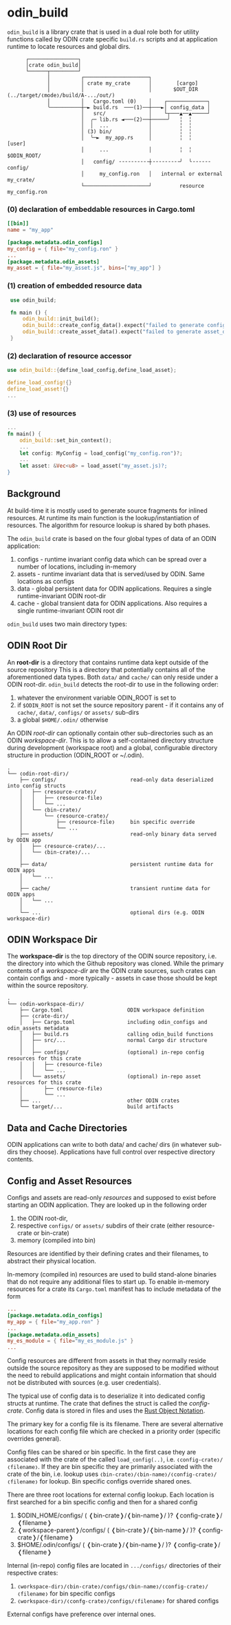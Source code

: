 # odin_build

`odin_build` is a library crate that is used in a dual role both for utility functions called by ODIN crate specific 
`build.rs` scripts and at application runtime to locate resources and global dirs.

```
      ┌────────────────┐                                                            
      │crate odin_build│                                                            
      └──────┬─────────┘                                                            
             │          ┌─────────────────────┐                                     
             │          │ crate my_crate      │        [cargo]                            
             │          │                     │       $OUT_DIR (../target/❬mode❭/build/A-.../out/)                                  
             │          │   Cargo.toml (0)    │    ┌─────────────┐                  
             ╰──────────┼─► build.rs  ───(1)──┼───►│ config_data │                  
                        │   src/              │    └┬───▲──▲─────┘                  
                        │  ╭─ lib.rs ◄───(2)──┼─────╯   ╎  ╎
                        │  │  ...             │         ╎  ╎
                        │ (3) bin/            │         ╎  ╎
                        │  ╰─►  my_app.rs     │         ╎  ╎          [user]
                        │     ...             │         ╎  ╎        $ODIN_ROOT/         
                        │   config/ ╶╶╶╶╶╶╶╶╶╶┼╶╶╶╶╶╶╶╶╶╯  ╰╶╶╶╶╶╶     config/          
                        │     my_config.ron   │   internal or external    my_crate/             
                        └─────────────────────┘         resource             my_config.ron

```


### (0) declaration of embeddable resources in Cargo.toml
```toml
[[bin]]
name = "my_app"

[package.metadata.odin_configs]
my_config = { file="my_config.ron" }
...
[package.metadata.odin_assets]
my_asset = { file="my_asset.js", bins=["my_app"] }
```

### (1) creation of embedded resource data
```rs
 use odin_build;

 fn main () {
     odin_build::init_build();
     odin_build::create_config_data().expect("failed to generate config_data");
     odin_build::create_asset_data().expect("failed to generate asset_data");
 }
```

### (2) declaration of resource accessor
```rs
use odin_build::{define_load_config,define_load_asset};

define_load_config!{}
define_load_asset!{}
...
```

### (3) use of resources
```rs
...
fn main() {
    odin_build::set_bin_context();
    ...
    let config: MyConfig = load_config("my_config.ron")?;
    ...
    let asset: &Vec<u8> = load_asset("my_asset.js)?;
}
```


## Background

At build-time it is mostly used to generate source fragments for inlined resources. At runtime its main function
is the lookup/instantiation of resources. The algorithm for resource lookup is shared by both phases.

The `odin_build` crate is based on the four global types of data of an ODIN application:

1. configs - runtime invariant config data which can be spread over a number of locations, including in-memory
2. assets - runtime invariant data that is served/used by ODIN. Same locations as configs
3. data - global persistent data for ODIN applications. Requires a single runtime-invariant ODIN root-dir
4. cache - global transient data for ODIN applications. Also requires a single runtime-invariant ODIN root dir

`odin_build` uses two main directory types:

## ODIN Root Dir
An **root-dir** is a directory that contains runtime data kept outside of the source repository
This is a directory that potentially contains all of the aforementioned data types. Both `data/` and `cache/`
can only reside under a ODIN root-dir.
`odin_build` detects the root-dir to use in the following order:

1. whatever the environment variable ODIN_ROOT is set to
2. if `$ODIN_ROOT` is not set the source repository parent - if it contains any of `cache/`, `data/`, `configs/` 
   or `assets/` sub-dirs
3. a global `$HOME/.odin/` otherwise

An ODIN *root-dir* can optionally contain other sub-directories such as an ODIN *workspace-dir*.
This is to allow a self-contained directory structure during development (workspace root) and a global, configurable
directory structure in production (ODIN_ROOT or ~/.odin).

```
.
└── ❬odin-root-dir❭/
    ├── configs/                        read-only data deserialized into config structs
    │   ├── ❬resource-crate❭/
    │   │   ├── ❬resource-file❭
    │   │   └── ...
    │   └── ❬bin-crate❭/
    │       └── ❬resource-crate❭/
    │           ├── ❬resource-file❭     bin specific override
    │           └── ...
    ├── assets/                         read-only binary data served by ODIN app
    │   ├── ❬resource-crate❭/...
    │   └── ❬bin-crate❭/...
    │
    ├── data/                           persistent runtime data for ODIN apps
    │   └── ...
    │
    ├── cache/                          transient runtime data for ODIN apps
    │   └── ...
    │
    └── ...                             optional dirs (e.g. ODIN workspace-dir)
```

## ODIN Workspace Dir
The **workspace-dir** is the top directory of the ODIN source repository, i.e. the directory into
which the Github repository was cloned.
While the primary contents of a *workspace-dir* are the ODIN crate sources, such crates can contain
configs and - more typically - assets in case those should be kept within the source repository.

```
.
└── ❬odin-workspace-dir❭/
    ├── Cargo.toml                     ODIN workspace definition    
    ├── ❬crate-dir❭/
    │   ├── Cargo.toml                 including odin_configs and odin_assets metadata
    │   ├── build.rs                   calling odin_build functions
    │   ├── src/...                    normal Cargo dir structure
    │   │
    │   ├── configs/                   (optional) in-repo config resources for this crate
    │   │   ├── ❬resource-file❭
    │   │   └── ...
    │   └── assets/                    (optional) in-repo asset resources for this crate
    │       ├── ❬resource-file❭
    │       └── ...
    ├── ...                            other ODIN crates
    └── target/...                     build artifacts   
```


## Data and Cache Directories

ODIN applications can write to both data/ and cache/ dirs (in whatever sub-dirs they choose). Applications have
full control over respective directory contents.

## Config and Asset Resources

Configs and assets are read-only *resources* and supposed to exist before starting an ODIN application.
They are looked up in the following order 

1. the ODIN root-dir, 
2. respective `configs/` or `assets/` subdirs of their crate (either resource-crate or bin-crate)
3. memory (compiled into bin)

Resources are identified by their defining crates and their filenames, to abstract their physical location.

In-memory (compiled in) resources are used to build stand-alone binaries that do not require any additional
files to start up. To enable in-memory resources for a crate its `Cargo.toml` manifest has to include 
metadata of the form

```toml
...
[package.metadata.odin_configs]
my_app = { file="my_app.ron" }
...
[package.metadata.odin_assets]
my_es_module = { file="my_es_module.js" }
...
```

Config resources are  different from assets in that they normally reside outside the source repository as they
are supposed to be modified without the need to rebuild applications and might contain information that should 
not be distributed with sources (e.g. user credentials).

The typical use of config data is to deserialize it into dedicated config structs at runtime. The crate that 
defines the struct is called the *config-crate*. Config data is stored in files and uses the
[Rust Object Notation](https://docs.rs/ron/latest/ron/).

The primary key for a config file is its filename. There are several alternative locations for each
config file which are checked in a priority order (specific overrides general).

Config files can be shared or bin specific. In the first case they are associated with the crate of the
called `load_config(..)`, i.e. `❬config-crate❭/❬filename❭`. If they are bin specific they are primarily associated 
with the crate of the bin, i.e. lookup uses `❬bin-crate❭/❬bin-name❭/❬config-crate❭/❬filename❭` for lookup. 
Bin specific configs override shared ones.

There are three root locations for external config lookup. Each location is first searched for 
a bin specific config and then for a shared config

1.  $ODIN_HOME/configs/ ( ❬bin-crate❭/❬bin-name❭/ )? ❬config-crate❭/❬filename❭
2.  ❬workspace-parent❭/configs/ ( ❬bin-crate❭/❬bin-name❭/ )? ❬config-crate❭/❬filename❭
3.  $HOME/.odin/configs/ ( ❬bin-crate❭/❬bin-name❭/ )? ❬config-crate❭/❬filename❭

Internal (in-repo) config files are located in `.../configs/` directories of their respective crates: 

1.  `❬workspace-dir❭/❬bin-crate❭/configs/❬bin-name❭/❬config-crate❭/❬filename❭` for bin specific configs
2.  `❬workspace-dir❭/❬confg-crate❭/configs/❬filename❭` for shared configs

External configs have preference over internal ones.
